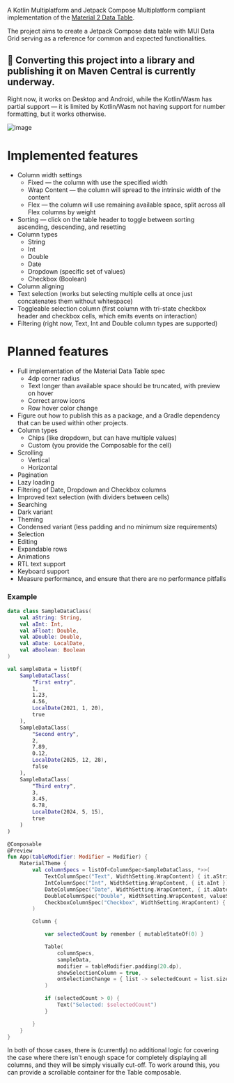 A Kotlin Multiplatform and Jetpack Compose Multiplatform compliant implementation of the [Material 2 Data Table](https://m2.material.io/components/data-tables).

The project aims to create a Jetpack Compose data table with MUI Data Grid serving as a
reference for common and expected functionalities.

## 🚧 Converting this project into a library and publishing it on Maven Central is currently underway.

Right now, it works on Desktop and Android, while the Kotlin/Wasm has partial support — it is 
limited by Kotlin/Wasm not having support for number formatting, but it works otherwise.

![image](https://github.com/user-attachments/assets/69b8b247-9e0c-4b17-a56c-6f8acec34e86)

# Implemented features
- Column width settings
  - Fixed — the column with use the specified width
  - Wrap Content — the column will spread to the intrinsic width of the content
  - Flex — the column will use remaining available space, split across all Flex columns by weight
- Sorting — click on the table header to toggle between sorting ascending, descending, and resetting
- Column types
  - String
  - Int
  - Double
  - Date
  - Dropdown (specific set of values)
  - Checkbox (Boolean)
- Column aligning
- Text selection (works but selecting multiple cells at once just concatenates them without whitespace)
- Toggleable selection column (first column with tri-state checkbox header and checkbox cells, which emits events on interaction)
- Filtering (right now, Text, Int and Double column types are supported)

# Planned features
- Full implementation of the Material Data Table spec
  - 4dp corner radius
  - Text longer than available space should be truncated, with preview on hover
  - Correct arrow icons
  - Row hover color change
- Figure out how to publish this as a package, and a Gradle dependency that can be used within other projects.
- Column types
  - Chips (like dropdown, but can have multiple values)
  - Custom (you provide the Composable for the cell)
- Scrolling
  - Vertical
  - Horizontal
- Pagination
- Lazy loading
- Filtering of Date, Dropdown and Checkbox columns
- Improved text selection (with dividers between cells)
- Searching
- Dark variant
- Theming
- Condensed variant (less padding and no minimum size requirements)
- Selection
- Editing
- Expandable rows
- Animations
- RTL text support
- Keyboard support
- Measure performance, and ensure that there are no performance pitfalls

### Example
```kotlin
data class SampleDataClass(
    val aString: String,
    val aInt: Int,
    val aFloat: Double,
    val aDouble: Double,
    val aDate: LocalDate,
    val aBoolean: Boolean
)

val sampleData = listOf(
    SampleDataClass(
        "First entry",
        1,
        1.23,
        4.56,
        LocalDate(2021, 1, 20),
        true
    ),
    SampleDataClass(
        "Second entry",
        2,
        7.89,
        0.12,
        LocalDate(2025, 12, 28),
        false
    ),
    SampleDataClass(
        "Third entry",
        3,
        3.45,
        6.78,
        LocalDate(2024, 5, 15),
        true
    )
)

@Composable
@Preview
fun App(tableModifier: Modifier = Modifier) {
    MaterialTheme {
        val columnSpecs = listOf<ColumnSpec<SampleDataClass, *>>(
            TextColumnSpec("Text", WidthSetting.WrapContent) { it.aString },
            IntColumnSpec("Int", WidthSetting.WrapContent, { it.aInt }),
            DateColumnSpec("Date", WidthSetting.WrapContent, { it.aDate }, "MM/dd/YYYY"),
            DoubleColumnSpec("Double", WidthSetting.WrapContent, valueSelector = { it.aDouble }),
            CheckboxColumnSpec("Checkbox", WidthSetting.WrapContent) { it.aBoolean }
        )

        Column {

            var selectedCount by remember { mutableStateOf(0) }

            Table(
                columnSpecs,
                sampleData,
                modifier = tableModifier.padding(20.dp),
                showSelectionColumn = true,
                onSelectionChange = { list -> selectedCount = list.size }
            )

            if (selectedCount > 0) {
                Text("Selected: $selectedCount")
            }

        }
    }
}
```

In both of those cases, there is (currently) no additional logic for covering the case where there
isn't enough space for completely displaying all columns, and they will be simply visually cut-off.
To work around this, you can provide a scrollable container for the Table composable.
